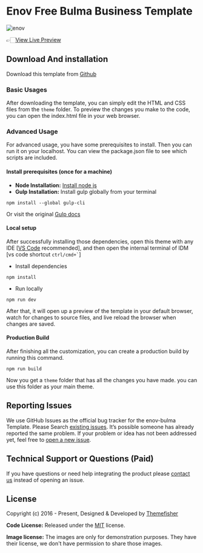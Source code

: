 # Enov Free Bulma Business Template

![enov](https://demo.themefisher.com/thumbnails/enov.png)

👉🏻[View Live Preview](https://demo.themefisher.com/enov-bulma/)

<!-- download -->
## Download And installation

Download this template from [Github](https://github.com/themefisher/enov-bulma/archive/main.zip)

<!-- installation -->
### Basic Usages

After downloading the template, you can simply edit the HTML and CSS files from the `theme` folder. To preview the changes you make to the code, you can open the index.html file in your web browser.

### Advanced Usage

For advanced usage, you have some prerequisites to install. Then you can run it on your localhost. You can view the package.json file to see which scripts are included.

#### Install prerequisites (once for a machine)

* **Node Installation:** [Install node js](https://nodejs.org/en/download/)
* **Gulp Installation:** Install gulp globally from your terminal

```
npm install --global gulp-cli
```

Or visit the original [Gulp docs](https://gulpjs.com/docs/en/getting-started/quick-start)

#### Local setup

After successfully installing those dependencies, open this theme with any IDE [[VS Code](https://code.visualstudio.com/) recommended], and then open the internal terminal of IDM [vs code shortcut <code>ctrl/cmd+\`</code>]

* Install dependencies

```
npm install
```

* Run locally

```
npm run dev
```

After that, it will open up a preview of the template in your default browser, watch for changes to source files, and live reload the browser when changes are saved.

#### Production Build

After finishing all the customization, you can create a production build by running this command.

```
npm run build
```

Now you get a `theme` folder that has all the changes you have made. you can use this folder as your main theme.

<!-- reporting issue -->
## Reporting Issues

We use GitHub Issues as the official bug tracker for the enov-bulma Template. Please Search [existing issues](https://github.com/themefisher/enov-bulma/issues). It’s possible someone has already reported the same problem.
If your problem or idea has not been addressed yet, feel free to [open a new issue](https://github.com/themefisher/enov-bulma/issues).

<!-- support -->
## Technical Support or Questions (Paid)

If you have questions or need help integrating the product please [contact us](mailto:mehedi@themefisher.com) instead of opening an issue.

<!-- licence -->
## License

Copyright (c) 2016 - Present, Designed & Developed by [Themefisher](https://themefisher.com)

**Code License:** Released under the [MIT](https://github.com/themefisher/enov-bulma/blob/main/LICENSE) license.

**Image license:** The images are only for demonstration purposes. They have their license, we don't have permission to share those images.
